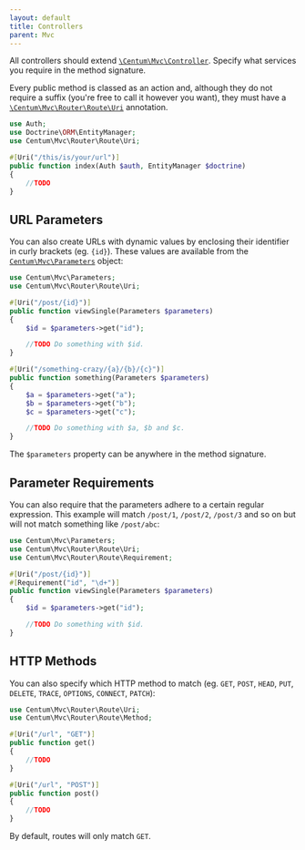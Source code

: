 ```yaml
---
layout: default
title: Controllers
parent: Mvc
---
```




All controllers should extend [`\Centum\Mvc\Controller`](https://github.com/SidRoberts/centum/blob/development/src/Controller.php).
Specify what services you require in the method signature.

Every public method is classed as an action and, although they do not require a suffix (you're free to call it however you want), they must have a [`\Centum\Mvc\Router\Route\Uri`](https://github.com/SidRoberts/centum/blob/development/src/Router/Route/Uri.php) annotation.

```php
use Auth;
use Doctrine\ORM\EntityManager;
use Centum\Mvc\Router\Route\Uri;

#[Uri("/this/is/your/url")]
public function index(Auth $auth, EntityManager $doctrine)
{
    //TODO
}
```

## URL Parameters

You can also create URLs with dynamic values by enclosing their identifier in curly brackets (eg. `{id}`).
These values are available from the [`Centum\Mvc\Parameters`](https://github.com/SidRoberts/centum/blob/development/src/Parameters.php) object:

```php
use Centum\Mvc\Parameters;
use Centum\Mvc\Router\Route\Uri;

#[Uri("/post/{id}")]
public function viewSingle(Parameters $parameters)
{
    $id = $parameters->get("id");

    //TODO Do something with $id.
}

#[Uri("/something-crazy/{a}/{b}/{c}")]
public function something(Parameters $parameters)
{
    $a = $parameters->get("a");
    $b = $parameters->get("b");
    $c = $parameters->get("c");

    //TODO Do something with $a, $b and $c.
}
```

The `$parameters` property can be anywhere in the method signature.

## Parameter Requirements

You can also require that the parameters adhere to a certain regular expression.
This example will match `/post/1`, `/post/2`, `/post/3` and so on but will not match something like `/post/abc`:

```php
use Centum\Mvc\Parameters;
use Centum\Mvc\Router\Route\Uri;
use Centum\Mvc\Router\Route\Requirement;

#[Uri("/post/{id}")]
#[Requirement("id", "\d+")]
public function viewSingle(Parameters $parameters)
{
    $id = $parameters->get("id");

    //TODO Do something with $id.
}
```

## HTTP Methods

You can also specify which HTTP method to match (eg. `GET`, `POST`, `HEAD`, `PUT`, `DELETE`, `TRACE`, `OPTIONS`, `CONNECT`, `PATCH`):

```php
use Centum\Mvc\Router\Route\Uri;
use Centum\Mvc\Router\Route\Method;

#[Uri("/url", "GET")]
public function get()
{
    //TODO
}

#[Uri("/url", "POST")]
public function post()
{
    //TODO
}
```

By default, routes will only match `GET`.
